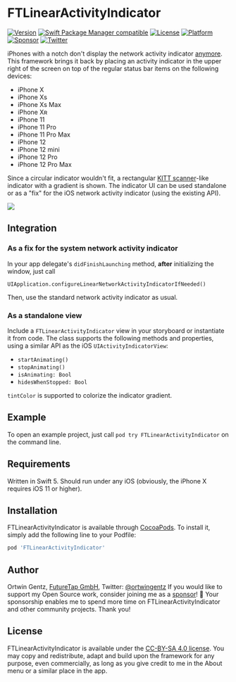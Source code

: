 # FTLinearActivityIndicator

[![Version](https://img.shields.io/cocoapods/v/FTLinearActivityIndicator.svg?style=flat)](http://cocoapods.org/pods/FTLinearActivityIndicator)
[![Swift Package Manager compatible](https://img.shields.io/badge/SPM-compatible-brightgreen.svg)](https://swiftpackageindex.com/futuretap/FTLinearActivityIndicator)
[![License](https://img.shields.io/cocoapods/l/FTLinearActivityIndicator.svg?style=flat)](https://creativecommons.org/licenses/by-sa/4.0/)
[![Platform](https://img.shields.io/cocoapods/p/FTLinearActivityIndicator.svg?style=flat)](http://cocoapods.org/pods/FTLinearActivityIndicator)
[![Sponsor](https://img.shields.io/badge/Sponsor-ff40a0)](https://github.com/sponsors/futuretap)
[![Twitter](https://img.shields.io/twitter/follow/ortwingentz.svg?style=social&label=Follow)](https://twitter.com/ortwingentz)

iPhones with a notch don't display the network activity indicator [anymore](http://www.futuretap.com/blog/fix-for-the-missing-network-activity-indicator-on-iphone-x). This framework brings it
back by placing an activity indicator in the upper right of the screen on top of the
regular status bar items on the following devices:

- iPhone X
- iPhone Xs
- iPhone Xs Max
- iPhone Xʀ
- iPhone 11
- iPhone 11 Pro
- iPhone 11 Pro Max
- iPhone 12
- iPhone 12 mini
- iPhone 12 Pro
- iPhone 12 Pro Max

Since a circular indicator wouldn't fit, a rectangular [KITT scanner](https://giphy.com/gifs/scanner-vD9c1fVxaYZnq)-like indicator with a gradient is shown. The indicator UI can be used standalone or as a "fix" for the iOS network activity indicator (using the existing API).

<img src="https://github.com/futuretap/FTLinearActivityIndicator/blob/master/screenshot.gif?raw=true">

## Integration
### As a fix for the system network activity indicator

In your app delegate's `didFinishLaunching` method, **after** initializing the window, just call

    UIApplication.configureLinearNetworkActivityIndicatorIfNeeded()

Then, use the standard network activity indicator as usual.

### As a standalone view

Include a `FTLinearActivityIndicator` view in your storyboard or instantiate it from code. The class supports the following methods and properties, using a similar API as the iOS `UIActivityIndicatorView`:

- `startAnimating()`
- `stopAnimating()`
- `isAnimating: Bool`
- `hidesWhenStopped: Bool`

`tintColor` is supported to colorize the indicator gradient.

## Example

To open an example project, just call `pod try FTLinearActivityIndicator` on the command line.

## Requirements
Written in Swift 5. Should run under any iOS (obviously, the iPhone X requires iOS 11 or higher).

## Installation

FTLinearActivityIndicator is available through [CocoaPods](http://cocoapods.org). To install it, simply add the following line to your Podfile:

```ruby
pod 'FTLinearActivityIndicator'
```

## Author

Ortwin Gentz, [FutureTap GmbH](https://www.futuretap.com), Twitter: [@ortwingentz](https://twitter.com/ortwingentz)
If you would like to support my Open Source work, consider joining me as a [sponsor](https://github.com/sponsors/futuretap)! 💪️ Your sponsorship enables me to spend more time on FTLinearActivityIndicator and other community projects. Thank you!

## License

FTLinearActivityIndicator is available under the [CC-BY-SA 4.0 license](http://creativecommons.org/licenses/by-sa/4.0/). You may copy and redistribute, adapt and build upon the framework for any purpose, even commercially, as long as you give credit to me in the About menu or a similar place in the app.
